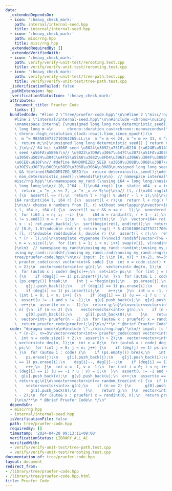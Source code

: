 ```yaml
---
data:
  _extendedDependsOn:
  - icon: ':heavy_check_mark:'
    path: internal/internal-seed.hpp
    title: internal/internal-seed.hpp
  - icon: ':heavy_check_mark:'
    path: misc/rng.hpp
    title: misc/rng.hpp
  _extendedRequiredBy: []
  _extendedVerifiedWith:
  - icon: ':heavy_check_mark:'
    path: verify/verify-unit-test/rerooting.test.cpp
    title: verify/verify-unit-test/rerooting.test.cpp
  - icon: ':heavy_check_mark:'
    path: verify/verify-unit-test/tree-path.test.cpp
    title: verify/verify-unit-test/tree-path.test.cpp
  _isVerificationFailed: false
  _pathExtension: hpp
  _verificationStatusIcon: ':heavy_check_mark:'
  attributes:
    document_title: Pruefer Code
    links: []
  bundledCode: "#line 2 \"tree/pruefer-code.hpp\"\n\n#line 2 \"misc/rng.hpp\"\n\n\
    #line 2 \"internal/internal-seed.hpp\"\n\n#include <chrono>\nusing namespace std;\n\
    \nnamespace internal {\nunsigned long long non_deterministic_seed() {\n  unsigned\
    \ long long m =\n      chrono::duration_cast<chrono::nanoseconds>(\n         \
    \ chrono::high_resolution_clock::now().time_since_epoch())\n          .count();\n\
    \  m ^= 9845834732710364265uLL;\n  m ^= m << 24, m ^= m >> 31, m ^= m << 35;\n\
    \  return m;\n}\nunsigned long long deterministic_seed() { return 88172645463325252UL;\
    \ }\n\n// 64 bit \u306E seed \u5024\u3092\u751F\u6210 (\u624B\u5143\u3067\u306F\
    \ seed \u56FA\u5B9A)\n// \u9023\u7D9A\u3067\u547C\u3073\u51FA\u3059\u3068\u540C\
    \u3058\u5024\u304C\u4F55\u5EA6\u3082\u8FD4\u3063\u3066\u304F\u308B\u306E\u3067\
    \u6CE8\u610F\n// #define RANDOMIZED_SEED \u3059\u308B\u3068\u30B7\u30FC\u30C9\u304C\
    \u30E9\u30F3\u30C0\u30E0\u306B\u306A\u308B\nunsigned long long seed() {\n#if defined(NyaanLocal)\
    \ && !defined(RANDOMIZED_SEED)\n  return deterministic_seed();\n#else\n  return\
    \ non_deterministic_seed();\n#endif\n}\n\n}  // namespace internal\n#line 4 \"\
    misc/rng.hpp\"\n\nnamespace my_rand {\nusing i64 = long long;\nusing u64 = unsigned\
    \ long long;\n\n// [0, 2^64 - 1)\nu64 rng() {\n  static u64 _x = internal::seed();\n\
    \  return _x ^= _x << 7, _x ^= _x >> 9;\n}\n\n// [l, r]\ni64 rng(i64 l, i64 r)\
    \ {\n  assert(l <= r);\n  return l + rng() % u64(r - l + 1);\n}\n\n// [l, r)\n\
    i64 randint(i64 l, i64 r) {\n  assert(l < r);\n  return l + rng() % u64(r - l);\n\
    }\n\n// choose n numbers from [l, r) without overlapping\nvector<i64> randset(i64\
    \ l, i64 r, i64 n) {\n  assert(l <= r && n <= r - l);\n  unordered_set<i64> s;\n\
    \  for (i64 i = n; i; --i) {\n    i64 m = randint(l, r + 1 - i);\n    if (s.find(m)\
    \ != s.end()) m = r - i;\n    s.insert(m);\n  }\n  vector<i64> ret;\n  for (auto&\
    \ x : s) ret.push_back(x);\n  sort(begin(ret), end(ret));\n  return ret;\n}\n\n\
    // [0.0, 1.0)\ndouble rnd() { return rng() * 5.42101086242752217004e-20; }\n//\
    \ [l, r)\ndouble rnd(double l, double r) {\n  assert(l < r);\n  return l + rnd()\
    \ * (r - l);\n}\n\ntemplate <typename T>\nvoid randshf(vector<T>& v) {\n  int\
    \ n = v.size();\n  for (int i = 1; i < n; i++) swap(v[i], v[randint(0, i + 1)]);\n\
    }\n\n}  // namespace my_rand\n\nusing my_rand::randint;\nusing my_rand::randset;\n\
    using my_rand::randshf;\nusing my_rand::rnd;\nusing my_rand::rng;\n#line 4 \"\
    tree/pruefer-code.hpp\"\n\n// input: [c \\in [0, n)] * (n-2), n>=3\nvector<vector<int>>\
    \ pruefer_code(const vector<int>& code) {\n  int n = code.size() + 2;\n  assert(n\
    \ > 2);\n  vector<vector<int>> g(n);\n  vector<int> deg(n, 1);\n  int e = 0;\n\
    \  for (auto& x : code) deg[x]++;\n  set<int> ps;\n  for (int j = 0; j < n; j++)\
    \ {\n    if (deg[j] == 1) ps.insert(j);\n  }\n  for (auto& i : code) {\n    if\
    \ (ps.empty()) break;\n    int j = *begin(ps);\n    ps.erase(j);\n    g[i].push_back(j);\n\
    \    g[j].push_back(i);\n    if (deg[i] == 1) ps.erase(i);\n    deg[i]--, deg[j]--;\n\
    \    if (deg[i] == 1) ps.insert(i);\n    e++;\n  }\n  int u = -1, v = -1;\n  for\
    \ (int i = 0; i < n; i++) {\n    if (deg[i] == 1) (u == -1 ? u : v) = i;\n  }\n\
    \  assert(u != -1 and v != -1);\n  g[u].push_back(v);\n  g[v].push_back(u);\n\
    \  e++;\n  assert(e == n - 1);\n  return g;\n}\n\nvector<vector<int>> random_tree(int\
    \ n) {\n  if (n <= 2) {\n    vector<vector<int>> g(n);\n    if (n == 2) {\n  \
    \    g[0].push_back(1);\n      g[1].push_back(0);\n    }\n    return g;\n  }\n\
    \  vector<int> pruefer(n - 2);\n  for (auto& x : pruefer) x = randint(0, n);\n\
    \  return pruefer_code(pruefer);\n}\n\n/**\n * @brief Pruefer Code\n */\n"
  code: "#pragma once\n\n#include \"../misc/rng.hpp\"\n\n// input: [c \\in [0, n)]\
    \ * (n-2), n>=3\nvector<vector<int>> pruefer_code(const vector<int>& code) {\n\
    \  int n = code.size() + 2;\n  assert(n > 2);\n  vector<vector<int>> g(n);\n \
    \ vector<int> deg(n, 1);\n  int e = 0;\n  for (auto& x : code) deg[x]++;\n  set<int>\
    \ ps;\n  for (int j = 0; j < n; j++) {\n    if (deg[j] == 1) ps.insert(j);\n \
    \ }\n  for (auto& i : code) {\n    if (ps.empty()) break;\n    int j = *begin(ps);\n\
    \    ps.erase(j);\n    g[i].push_back(j);\n    g[j].push_back(i);\n    if (deg[i]\
    \ == 1) ps.erase(i);\n    deg[i]--, deg[j]--;\n    if (deg[i] == 1) ps.insert(i);\n\
    \    e++;\n  }\n  int u = -1, v = -1;\n  for (int i = 0; i < n; i++) {\n    if\
    \ (deg[i] == 1) (u == -1 ? u : v) = i;\n  }\n  assert(u != -1 and v != -1);\n\
    \  g[u].push_back(v);\n  g[v].push_back(u);\n  e++;\n  assert(e == n - 1);\n \
    \ return g;\n}\n\nvector<vector<int>> random_tree(int n) {\n  if (n <= 2) {\n\
    \    vector<vector<int>> g(n);\n    if (n == 2) {\n      g[0].push_back(1);\n\
    \      g[1].push_back(0);\n    }\n    return g;\n  }\n  vector<int> pruefer(n\
    \ - 2);\n  for (auto& x : pruefer) x = randint(0, n);\n  return pruefer_code(pruefer);\n\
    }\n\n/**\n * @brief Pruefer Code\n */\n"
  dependsOn:
  - misc/rng.hpp
  - internal/internal-seed.hpp
  isVerificationFile: false
  path: tree/pruefer-code.hpp
  requiredBy: []
  timestamp: '2024-04-28 09:13:11+09:00'
  verificationStatus: LIBRARY_ALL_AC
  verifiedWith:
  - verify/verify-unit-test/tree-path.test.cpp
  - verify/verify-unit-test/rerooting.test.cpp
documentation_of: tree/pruefer-code.hpp
layout: document
redirect_from:
- /library/tree/pruefer-code.hpp
- /library/tree/pruefer-code.hpp.html
title: Pruefer Code
---
```

